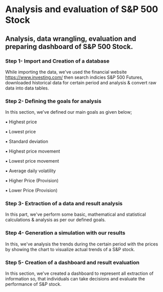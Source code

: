 # Analysis and evaluation of S&P 500 Stock

## Analysis, data wrangling, evaluation and preparing dashboard of S&amp;P 500 Stock.

### Step 1- Import and Creation of a database

While importing the data, we've used the financial website https://www.investing.com/ then search indicies S&P 500 Futures, downloaded historical data for certain period and analysis & convert raw data into data tables.


### Step 2- Defining the goals for analysis

In this section, we've defined our main goals as given below;

▪ Highest price 

▪ Lowest price 

▪ Standard deviation 

▪ Highest price movement 

▪ Lowest price movement 

▪ Average daily volatility 

▪ Higher Price (Provision) 

▪ Lower Price (Provision)


### Step 3- Extraction of a data and result analysis

In this part, we've perform some basic, mathematical and statistical calculations & analysis as per our defined goals.


### Step 4- Generation a simulation with our results

In this, we've analysis the trends during the certain period with the prices by showing the chart to visualize actual trends of a S&P stock.


### Step 5- Creation of a dashboard and result evaluation

In this section, we've created a dashboard to represent all extraction of information so, that individuals can take decisions and evaluate the performance of S&P stock.






